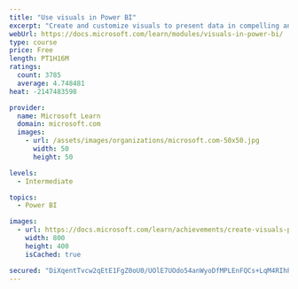```yaml
---
title: "Use visuals in Power BI"
excerpt: "Create and customize visuals to present data in compelling and insightful ways."
webUrl: https://docs.microsoft.com/learn/modules/visuals-in-power-bi/
type: course
price: Free
length: PT1H16M
ratings:
  count: 3785
  average: 4.748481
heat: -2147483598

provider:
  name: Microsoft Learn
  domain: microsoft.com
  images:
    - url: /assets/images/organizations/microsoft.com-50x50.jpg
      width: 50
      height: 50

levels:
  - Intermediate

topics:
  - Power BI

images:
  - url: https://docs.microsoft.com/learn/achievements/create-visuals-power-bi-desktop-social.png
    width: 800
    height: 400
    isCached: true

secured: "DiXqentTvcw2qEtE1FgZ0oU0/UOlE7UOdo54anWyoDfMPLEnFQCs+LqM4RIhPvW93kVhPxfcs48JtfLiZbFH3hL+XZM79GvlGXUl1ATNZK+q59zUZs+45zEYW0/iMlZWLtr7GF4/ZXmcHA0ZuI8+d5bd5bsOworjJmieDiVwrbqrd85T4s3ZjEgKhUuujbB/DiPQY0il0b04x9nMYo3LSUwIWV65Hdiq0ixufbY5Kel66HXDJtXvLJ9E+tptSewUI3UgMveXJobXn0DOa7BCCH1D9t5RD+fNxU99IeFAgStg429rlTv2UtLPrfbGha0aFCQ2jIDGHE3iqZ+F/RaCvN4tYt7n0l66usLVMxsQMlq2p/bA9NOho9jm9IFF0BIwpo+coDf7p78pRfBGflMsnAj6YOc3RcWbs3JNREX2fKk=;ulhpYFXKMtFMsJ6hCbfVlQ=="
---
```


